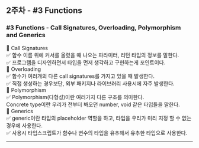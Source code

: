 ## 2주차 - #3 Functions

### #3 Functions - Call Signatures, Overloading, Polymorphism and Generics <br>
📌 Call Signatures <br>
✅ 함수 이름 위에 커서를 올렸을 때 나오는 파라미터, 리턴 타입의 정보를 말한다. <br>
✅ 프로그램을 디자인하면서 타입을 먼저 생각하고 구현하는게 포인트이다. <br>
📌 Overloading <br>
✅ 함수가 여러개의 다른 call signatures를 가지고 있을 때 발생한다. <br>
✅ 직접 생성하는 경우보단, 외부 패키지나 라이브러리 사용시에 자주 발생한다. <br>
📌 Polymorphism <br>
✅ Polymorphism(다형성)이란 여러가지 다른 구조를 의미한다. <br>
Concrete type이란 우리가 전부터 봐오던 number, void 같은 타입들을 말한다. <br>
📌 Generics <br>
✅ generic이란 타입의 placeholder 역할을 하고, 타입을 우리가 미리 지정 할 수 없는 경우에 사용한다. <br>
✅ 사용시 타입스크립트가 함수나 변수의 타입을 유추해서 유추한 타입으로 사용한다. <br>
***
